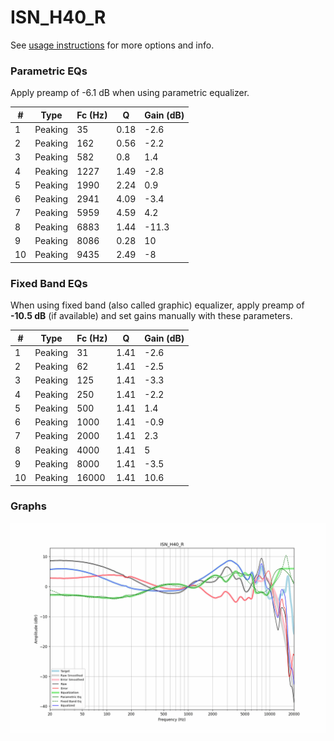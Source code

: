 # ISN_H40_R
See [usage instructions](https://github.com/jaakkopasanen/AutoEq#usage) for more options and info.

### Parametric EQs
Apply preamp of -6.1 dB when using parametric equalizer.

|   # | Type    |   Fc (Hz) |    Q |   Gain (dB) |
|-----|---------|-----------|------|-------------|
|   1 | Peaking |        35 | 0.18 |        -2.6 |
|   2 | Peaking |       162 | 0.56 |        -2.2 |
|   3 | Peaking |       582 | 0.8  |         1.4 |
|   4 | Peaking |      1227 | 1.49 |        -2.8 |
|   5 | Peaking |      1990 | 2.24 |         0.9 |
|   6 | Peaking |      2941 | 4.09 |        -3.4 |
|   7 | Peaking |      5959 | 4.59 |         4.2 |
|   8 | Peaking |      6883 | 1.44 |       -11.3 |
|   9 | Peaking |      8086 | 0.28 |        10   |
|  10 | Peaking |      9435 | 2.49 |        -8   |

### Fixed Band EQs
When using fixed band (also called graphic) equalizer, apply preamp of **-10.5 dB** (if available) and set gains manually with these parameters.

|   # | Type    |   Fc (Hz) |    Q |   Gain (dB) |
|-----|---------|-----------|------|-------------|
|   1 | Peaking |        31 | 1.41 |        -2.6 |
|   2 | Peaking |        62 | 1.41 |        -2.5 |
|   3 | Peaking |       125 | 1.41 |        -3.3 |
|   4 | Peaking |       250 | 1.41 |        -2.2 |
|   5 | Peaking |       500 | 1.41 |         1.4 |
|   6 | Peaking |      1000 | 1.41 |        -0.9 |
|   7 | Peaking |      2000 | 1.41 |         2.3 |
|   8 | Peaking |      4000 | 1.41 |         5   |
|   9 | Peaking |      8000 | 1.41 |        -3.5 |
|  10 | Peaking |     16000 | 1.41 |        10.6 |

### Graphs
![](./ISN_H40_R.png)
